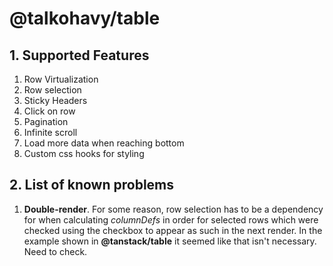 # @talkohavy/table

## 1. Supported Features

1. Row Virtualization
2. Row selection
3. Sticky Headers
4. Click on row
5. Pagination
6. Infinite scroll
7. Load more data when reaching bottom
8. Custom css hooks for styling

## 2. List of known problems

1. **Double-render**. For some reason, row selection has to be a dependency for when calculating _columnDefs_ in order for selected rows which were checked using the checkbox to appear as such in the next render. In the example shown in **@tanstack/table** it seemed like that isn't necessary. Need to check.
